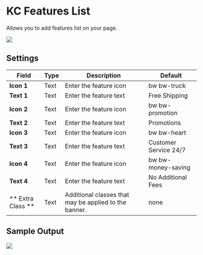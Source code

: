 # KC Features List

Allows you to add features list on your page.

![](http://transvelo.github.io/docs/bewear/images/kc-features-list-setting.png)

## Settings

| Field | Type | Description | Default
| -- | -- | -- | -- |
| **Icon 1** | Text |  Enter the feature icon | bw bw-truck
| **Text 1** | Text | Enter the feature text | Free Shipping
| **Icon 2** | Text |  Enter the feature icon | bw bw-promotion
| **Text 2** | Text | Enter the feature text | Promotions
| **Icon 3** | Text |  Enter the feature icon | bw bw-heart
| **Text 3** | Text | Enter the feature text | Customer Service 24/7
| **Icon 4** | Text |  Enter the feature icon | bw bw-money-saving
| **Text 4** | Text | Enter the feature text | No Additional Fees
| ** Extra Class ** | Text | Additional classes that may be applied to the banner. | none


## Sample Output

![](http://transvelo.github.io/docs/bewear/images/vc-features-list-output.png)
